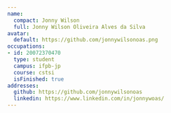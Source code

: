 ```yaml
---
name:
  compact: Jonny Wilson
  full: Jonny Wilson Oliveira Alves da Silva
avatar:
  default: https://github.com/jonnywilsonoas.png
occupations:
- id: 20072370470
  type: student
  campus: ifpb-jp
  course: cstsi
  isFinished: true
addresses:
  github: https://github.com/jonnywilsonoas
  linkedin: https://www.linkedin.com/in/jonnywoas/
---
```

